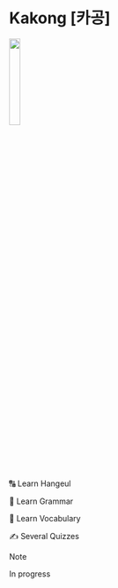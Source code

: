 # Kakong [카공]


<img src="https://i.imgur.com/pi4xZZe.png" width="20%" />

🔠 Learn Hangeul

📖 Learn Grammar

🐶 Learn Vocabulary

✍️ Several Quizzes

> [!NOTE]
> In progress
